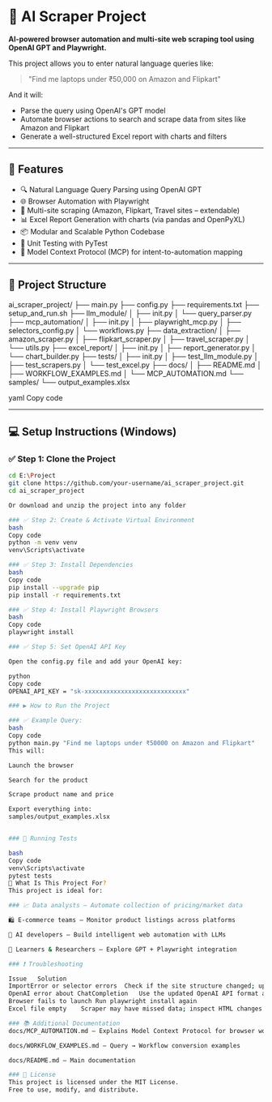 # 🤖 AI Scraper Project

**AI-powered browser automation and multi-site web scraping tool using OpenAI GPT and Playwright.**

This project allows you to enter natural language queries like:

> "Find me laptops under ₹50,000 on Amazon and Flipkart"

And it will:
- Parse the query using OpenAI's GPT model
- Automate browser actions to search and scrape data from sites like Amazon and Flipkart
- Generate a well-structured Excel report with charts and filters

---

## 🚀 Features

- 🔍 Natural Language Query Parsing using OpenAI GPT
- 🌐 Browser Automation with Playwright
- 🛒 Multi-site scraping (Amazon, Flipkart, Travel sites – extendable)
- 📊 Excel Report Generation with charts (via pandas and OpenPyXL)
- 📦 Modular and Scalable Python Codebase
- 🧪 Unit Testing with PyTest
- 🧠 Model Context Protocol (MCP) for intent-to-automation mapping

---

## 📁 Project Structure

ai_scraper_project/
├── main.py
├── config.py
├── requirements.txt
├── setup_and_run.sh
├── llm_module/
│ ├── init.py
│ └── query_parser.py
├── mcp_automation/
│ ├── init.py
│ ├── playwright_mcp.py
│ ├── selectors_config.py
│ └── workflows.py
├── data_extraction/
│ ├── amazon_scraper.py
│ ├── flipkart_scraper.py
│ ├── travel_scraper.py
│ └── utils.py
├── excel_report/
│ ├── init.py
│ ├── report_generator.py
│ └── chart_builder.py
├── tests/
│ ├── init.py
│ ├── test_llm_module.py
│ ├── test_scrapers.py
│ └── test_excel.py
├── docs/
│ ├── README.md
│ ├── WORKFLOW_EXAMPLES.md
│ └── MCP_AUTOMATION.md
└── samples/
└── output_examples.xlsx

yaml
Copy code


---

## 💻 Setup Instructions (Windows)

### ✅ Step 1: Clone the Project

```bash
cd E:\Project
git clone https://github.com/your-username/ai_scraper_project.git
cd ai_scraper_project

Or download and unzip the project into any folder

### ✅ Step 2: Create & Activate Virtual Environment
bash
Copy code
python -m venv venv
venv\Scripts\activate

### ✅ Step 3: Install Dependencies
bash
Copy code
pip install --upgrade pip
pip install -r requirements.txt

### ✅ Step 4: Install Playwright Browsers
bash
Copy code
playwright install

### ✅ Step 5: Set OpenAI API Key

Open the config.py file and add your OpenAI key:

python
Copy code
OPENAI_API_KEY = "sk-xxxxxxxxxxxxxxxxxxxxxxxxxxxx"

### ▶️ How to Run the Project

### ✅ Example Query:
bash
Copy code
python main.py "Find me laptops under ₹50000 on Amazon and Flipkart"
This will:

Launch the browser

Search for the product

Scrape product name and price

Export everything into:
samples/output_examples.xlsx


### 🧪 Running Tests

bash
Copy code
venv\Scripts\activate
pytest tests
🧠 What Is This Project For?
This project is ideal for:

### 📈 Data analysts – Automate collection of pricing/market data

🛍️ E-commerce teams – Monitor product listings across platforms

🤖 AI developers – Build intelligent web automation with LLMs

🧪 Learners & Researchers – Explore GPT + Playwright integration

### ❗ Troubleshooting

Issue	Solution
ImportError or selector errors	Check if the site structure changed; update selectors_config.py
OpenAI error about ChatCompletion	Use the updated OpenAI API format as used in query_parser.py
Browser fails to launch	Run playwright install again
Excel file empty	Scraper may have missed data; inspect HTML changes

### 📚 Additional Documentation
docs/MCP_AUTOMATION.md – Explains Model Context Protocol for browser workflows

docs/WORKFLOW_EXAMPLES.md – Query → Workflow conversion examples

docs/README.md – Main documentation

### 📜 License
This project is licensed under the MIT License.
Free to use, modify, and distribute.